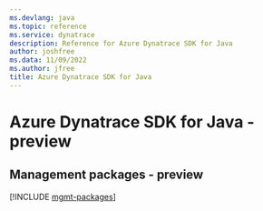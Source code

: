 ```yaml
---
ms.devlang: java
ms.topic: reference
ms.service: dynatrace
description: Reference for Azure Dynatrace SDK for Java
author: joshfree
ms.data: 11/09/2022
ms.author: jfree
title: Azure Dynatrace SDK for Java
---
```

# Azure Dynatrace SDK for Java - preview

## Management packages - preview
[!INCLUDE [mgmt-packages](dynatrace-mgmt-index.md)]